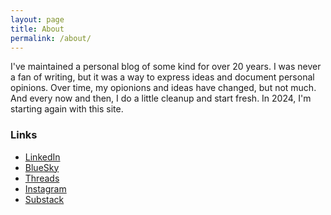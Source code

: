 ```yaml
---
layout: page
title: About
permalink: /about/
---
```


I've maintained a personal blog of some kind for over 20 years. I was never a fan of writing, but it was a way to express ideas and document personal opinions.
Over time, my opionions and ideas have changed, but not much. And every now and then, I do a little cleanup and start fresh. In 2024, I'm starting again with this site.

### Links
* [LinkedIn](https://www.linkedin.com/in/royans/)
* [BlueSky](https://bsky.app/profile/royans.bsky.social)
* [Threads](https://www.threads.net/@r0yans)
* [Instagram](https://www.instagram.com/r0yans/)
* [Substack](https://securedevice.substack.com/)
